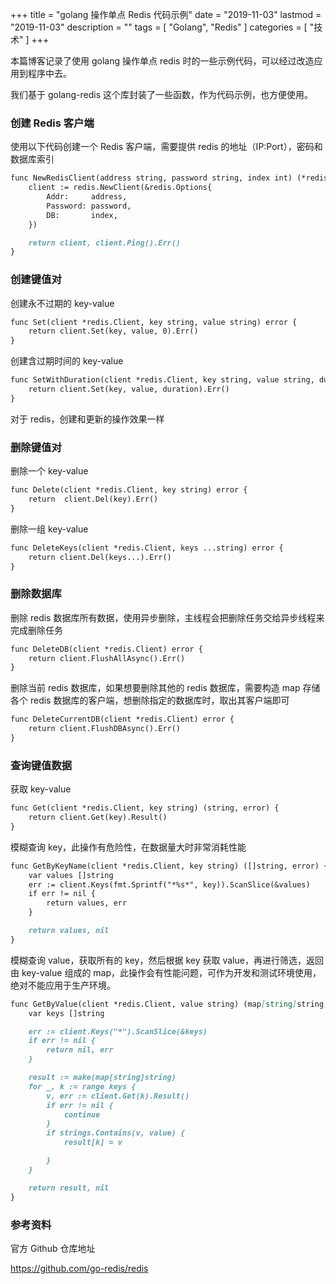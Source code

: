 +++
title = "golang 操作单点 Redis 代码示例"
date = "2019-11-03"
lastmod = "2019-11-03"
description = ""
tags = [
    "Golang",
    "Redis"
]
categories = [
    "技术"
]
+++

本篇博客记录了使用 golang 操作单点 redis 时的一些示例代码，可以经过改造应用到程序中去。

<!--more-->

我们基于 golang-redis 这个库封装了一些函数，作为代码示例，也方便使用。

### 创建 Redis 客户端
使用以下代码创建一个 Redis 客户端，需要提供 redis 的地址（IP:Port），密码和数据库索引
```markdown
func NewRedisClient(address string, password string, index int) (*redis.Client, error) {
	client := redis.NewClient(&redis.Options{
		Addr:     address,
		Password: password,
		DB:       index,
	})

	return client, client.Ping().Err()
}
```

### 创建键值对
创建永不过期的 key-value
```markdown
func Set(client *redis.Client, key string, value string) error {
	return client.Set(key, value, 0).Err()
}
```

创建含过期时间的 key-value
```markdown
func SetWithDuration(client *redis.Client, key string, value string, duration time.Duration) error {
	return client.Set(key, value, duration).Err()
}
```
对于 redis，创建和更新的操作效果一样

### 删除键值对
删除一个 key-value
```markdown
func Delete(client *redis.Client, key string) error {
	return  client.Del(key).Err()
}
```

删除一组 key-value
```markdown
func DeleteKeys(client *redis.Client, keys ...string) error {
	return client.Del(keys...).Err()
}
```

### 删除数据库
删除 redis 数据库所有数据，使用异步删除，主线程会把删除任务交给异步线程来完成删除任务
```markdown
func DeleteDB(client *redis.Client) error {
	return client.FlushAllAsync().Err()
}
```

删除当前 redis 数据库，如果想要删除其他的 redis 数据库，需要构造 map 存储各个 redis 数据库的客户端，想删除指定的数据库时，取出其客户端即可
```markdown
func DeleteCurrentDB(client *redis.Client) error {
	return client.FlushDBAsync().Err()
}
```

### 查询键值数据
获取 key-value
```markdown
func Get(client *redis.Client, key string) (string, error) {
	return client.Get(key).Result()
}
```

模糊查询 key，此操作有危险性，在数据量大时非常消耗性能
```markdown
func GetByKeyName(client *redis.Client, key string) ([]string, error) {
	var values []string
	err := client.Keys(fmt.Sprintf("*%s*", key)).ScanSlice(&values)
	if err != nil {
		return values, err
	}

	return values, nil
}
```

模糊查询 value，获取所有的 key，然后根据 key 获取 value，再进行筛选，返回由 key-value 组成的 map，此操作会有性能问题，可作为开发和测试环境使用，绝对不能应用于生产环境。
```markdown
func GetByValue(client *redis.Client, value string) (map[string]string, error) {
	var keys []string

	err := client.Keys("*").ScanSlice(&keys)
	if err != nil {
		return nil, err
	}

	result := make(map[string]string)
	for _, k := range keys {
		v, err := client.Get(k).Result()
		if err != nil {
			continue
		}
		if strings.Contains(v, value) {
			result[k] = v

		}
	}

	return result, nil
}
```

### 参考资料
官方 Github 仓库地址

https://github.com/go-redis/redis
